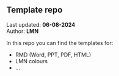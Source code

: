 ## Template repo
Last updated: __06-08-2024__  
Author: __LMN__      

In this repo you can find the templates for:
- RMD (Word, PPT, PDF, HTML)
- LMN colours
- ...
